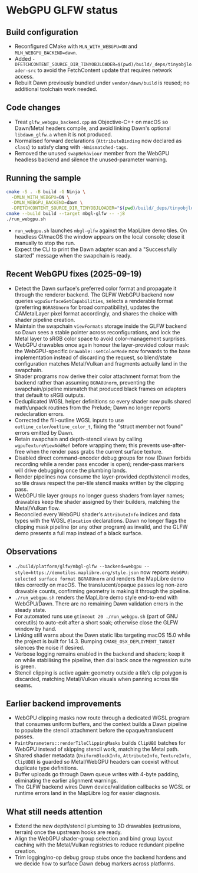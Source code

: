 # WebGPU GLFW status

## Build configuration
- Reconfigured CMake with `MLN_WITH_WEBGPU=ON` and `MLN_WEBGPU_BACKEND=dawn`.
- Added `-DFETCHCONTENT_SOURCE_DIR_TINYOBJLOADER=$(pwd)/build/_deps/tinyobjloader-src` to avoid the FetchContent update that requires network access.
- Rebuilt Dawn previously bundled under `vendor/dawn/build` is reused; no additional toolchain work needed.

## Code changes
- Treat `glfw_webgpu_backend.cpp` as Objective-C++ on macOS so Dawn/Metal headers compile, and avoid linking Dawn's optional `libdawn_glfw.a` when it is not produced.
- Normalised forward declarations (`AttributeBinding` now declared as `class`) to satisfy clang with `-Wmismatched-tags`.
- Removed the unused `swapBehaviour` member from the WebGPU headless backend and silence the unused-parameter warning.

## Running the sample
```sh
cmake -S . -B build -G Ninja \
  -DMLN_WITH_WEBGPU=ON \
  -DMLN_WEBGPU_BACKEND=dawn \
  -DFETCHCONTENT_SOURCE_DIR_TINYOBJLOADER="$(pwd)/build/_deps/tinyobjloader-src"
cmake --build build --target mbgl-glfw -- -j8
./run_webgpu.sh
```
- `run_webgpu.sh` launches `mbgl-glfw` against the MapLibre demo tiles. On headless CI/macOS the window appears on the local console; close it manually to stop the run.
- Expect the CLI to print the Dawn adapter scan and a "Successfully started" message when the swapchain is ready.

## Recent WebGPU fixes (2025-09-19)
- Detect the Dawn surface's preferred color format and propagate it through the renderer backend. The GLFW WebGPU backend now queries `wgpuSurfaceGetCapabilities`, selects a renderable format (preferring `BGRA8Unorm` for broad compatibility), updates the CAMetalLayer pixel format accordingly, and shares the choice with shader pipeline creation.
- Maintain the swapchain `viewFormats` storage inside the GLFW backend so Dawn sees a stable pointer across reconfigurations, and lock the Metal layer to sRGB color space to avoid color-management surprises.
- WebGPU drawables once again honour the layer-provided colour mask: the WebGPU-specific `Drawable::setColorMode` now forwards to the base implementation instead of discarding the request, so blend/state configuration matches Metal/Vulkan and fragments actually land in the swapchain.
- Shader programs now derive their color attachment format from the backend rather than assuming `BGRA8Unorm`, preventing the swapchain/pipeline mismatch that produced black frames on adapters that default to sRGB outputs.
- Deduplicated WGSL helper definitions so every shader now pulls shared math/unpack routines from the Prelude; Dawn no longer reports redeclaration errors.
- Corrected the fill-outline WGSL inputs to use `outline_color`/`outline_color_t`, fixing the "struct member not found" errors emitted by Dawn.
- Retain swapchain and depth-stencil views by calling `wgpuTextureViewAddRef` before wrapping them; this prevents use-after-free when the render pass grabs the current surface texture.
- Disabled direct command-encoder debug groups for now (Dawn forbids recording while a render pass encoder is open); render-pass markers will drive debugging once the plumbing lands.
- Render pipelines now consume the layer-provided depth/stencil modes, so tile draws respect the per-tile stencil masks written by the clipping pass.
- WebGPU tile layer groups no longer guess shaders from layer names; drawables keep the shader assigned by their builders, matching the Metal/Vulkan flow.
- Reconciled every WebGPU shader's `AttributeInfo` indices and data types with the WGSL `@location` declarations. Dawn no longer flags the clipping mask pipeline (or any other program) as invalid, and the GLFW demo presents a full map instead of a black surface.

## Observations
- `./build/platform/glfw/mbgl-glfw --backend=webgpu --style=https://demotiles.maplibre.org/style.json` now reports `WebGPU: selected surface format BGRA8Unorm` and renders the MapLibre demo tiles correctly on macOS. The translucent/opaque passes log non-zero drawable counts, confirming geometry is making it through the pipeline.
- `./run_webgpu.sh` renders the MapLibre demo style end-to-end with WebGPU/Dawn. There are no remaining Dawn validation errors in the steady state.
- For automated runs use `gtimeout 20 ./run_webgpu.sh` (part of GNU coreutils) to auto-exit after a short soak; otherwise close the GLFW window by hand.
- Linking still warns about the Dawn static libs targeting macOS 15.0 while the project is built for 14.3. Bumping `CMAKE_OSX_DEPLOYMENT_TARGET` silences the noise if desired.
- Verbose logging remains enabled in the backend and shaders; keep it on while stabilising the pipeline, then dial back once the regression suite is green.
- Stencil clipping is active again: geometry outside a tile’s clip polygon is discarded, matching Metal/Vulkan visuals when panning across tile seams.

## Earlier backend improvements
- WebGPU clipping masks now route through a dedicated WGSL program that consumes uniform buffers, and the context builds a Dawn pipeline to populate the stencil attachment before the opaque/translucent passes.
- `PaintParameters::renderTileClippingMasks` builds `ClipUBO` batches for WebGPU instead of skipping stencil work, matching the Metal path.
- Shared shader metadata (`UniformBlockInfo`, `AttributeInfo`, `TextureInfo`, `ClipUBO`) is guarded so Metal/WebGPU headers can coexist without duplicate type definitions.
- Buffer uploads go through Dawn queue writes with 4-byte padding, eliminating the earlier alignment warnings.
- The GLFW backend wires Dawn device/validation callbacks so WGSL or runtime errors land in the MapLibre log for easier diagnosis.

## What still needs attention
- Extend the new depth/stencil plumbing to 3D drawables (extrusions, terrain) once the upstream hooks are ready.
- Align the WebGPU shader-group selection and bind group layout caching with the Metal/Vulkan registries to reduce redundant pipeline creation.
- Trim logging/no-op debug group stubs once the backend hardens and we decide how to surface Dawn debug markers across platforms.
